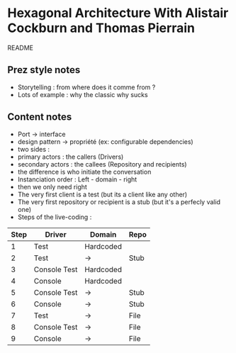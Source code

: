 # Hexagonal Architecture With Alistair Cockburn and Thomas Pierrain
README
## Prez style notes
- Storytelling : from where does it comme from ?
- Lots of example : why the classic why sucks

## Content notes
- Port -> interface
- design pattern -> propriété (ex: configurable dependencies)
- two sides : 
 - primary actors : the callers (Drivers)
 - secondary actors : the callees (Repository and recipients)
 - the difference is who initiate the conversation
- Instanciation order : Left - domain - right
 - then we only need right
- The very first client is a test (but its a client like any other)
- The very first repository or recipient is a stub (but it's a perfecly valid one)
- Steps of the live-coding : 

| Step | Driver | Domain | Repo |
|------|--------|--------|------|
| 1 | Test | Hardcoded | |
| 2 | Test | -> | Stub |
| 3 | Console Test | Hardcoded | |
| 4 | Console | Hardcoded | |
| 5 | Console Test | -> | Stub |
| 6 | Console | -> | Stub |
| 7 | Test | -> | File |
| 8 | Console Test | -> | File |
| 9 | Console | -> | File |

